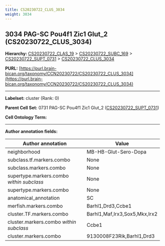 ```yaml
---
title: CS20230722_CLUS_3034
weight: 3034
---
```

## 3034 PAG-SC Pou4f1 Zic1 Glut_2 (CS20230722_CLUS_3034)
<b>Hierarchy: </b>
[CS20230722_CLAS_19](../CS20230722_CLAS_19) >
[CS20230722_SUBC_169](../CS20230722_SUBC_169) >
[CS20230722_SUPT_0731](../CS20230722_SUPT_0731) >
[CS20230722_CLUS_3034](../CS20230722_CLUS_3034)

**PURL:** [https://purl.brain-bican.org/taxonomy/CCN20230722/CS20230722_CLUS_3034](https://purl.brain-bican.org/taxonomy/CCN20230722/CS20230722_CLUS_3034)

---


**Labelset:** cluster (Rank: 0)

**Parent Cell Set:** 0731 PAG-SC Pou4f1 Zic1 Glut_2 ([CS20230722_SUPT_0731](../CS20230722_SUPT_0731))



**Cell Ontology Term:** 

[MARKER GENES.]: #


---

[TRANSFERRED ANNOTATIONS.]: #


[AUTHOR ANNOTATION FIELDS.]: #


**Author annotation fields:**

| Author annotation | Value |
|-------------------|-------|
|neighborhood|MB-HB-Glut-Sero-Dopa|
|subclass.tf.markers.combo|None|
|subclass.markers.combo|None|
|supertype.markers.combo _within subclass_|None|
|supertype.markers.combo|None|
|anatomical_annotation|SC|
|merfish.markers.combo|Barhl1,Drd3,Ccbe1|
|cluster.TF.markers.combo|Barhl1,Maf,Irx3,Sox5,Mkx,Irx2|
|cluster.markers.combo _within subclass_|Ccbe1|
|cluster.markers.combo|9130008F23Rik,Barhl1,Drd3|
